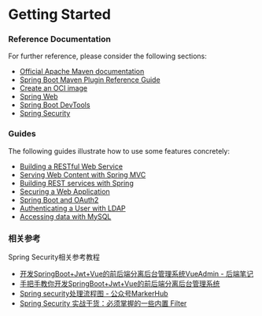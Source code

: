 # Getting Started

### Reference Documentation

For further reference, please consider the following sections:

* [Official Apache Maven documentation](https://maven.apache.org/guides/index.html)
* [Spring Boot Maven Plugin Reference Guide](https://docs.spring.io/spring-boot/docs/2.6.7/maven-plugin/reference/html/)
* [Create an OCI image](https://docs.spring.io/spring-boot/docs/2.6.7/maven-plugin/reference/html/#build-image)
* [Spring Web](https://docs.spring.io/spring-boot/docs/2.6.7/reference/htmlsingle/#boot-features-developing-web-applications)
* [Spring Boot DevTools](https://docs.spring.io/spring-boot/docs/2.6.7/reference/htmlsingle/#using-boot-devtools)
* [Spring Security](https://docs.spring.io/spring-boot/docs/2.6.7/reference/htmlsingle/#boot-features-security)

### Guides

The following guides illustrate how to use some features concretely:

* [Building a RESTful Web Service](https://spring.io/guides/gs/rest-service/)
* [Serving Web Content with Spring MVC](https://spring.io/guides/gs/serving-web-content/)
* [Building REST services with Spring](https://spring.io/guides/tutorials/bookmarks/)
* [Securing a Web Application](https://spring.io/guides/gs/securing-web/)
* [Spring Boot and OAuth2](https://spring.io/guides/tutorials/spring-boot-oauth2/)
* [Authenticating a User with LDAP](https://spring.io/guides/gs/authenticating-ldap/)
* [Accessing data with MySQL](https://spring.io/guides/gs/accessing-data-mysql/)

### 相关参考
Spring Security相关参考教程

* [开发SpringBoot+Jwt+Vue的前后端分离后台管理系统VueAdmin - 后端笔记](https://www.zhuawaba.com/post/19)
* [手把手教你开发SpringBoot+Jwt+Vue的前后端分离后台管理系统](https://www.bilibili.com/video/BV1af4y1s7Wh?p=29&spm_id_from=pageDriver)
* [Spring security处理流程图 - 公众号MarkerHub](https://www.processon.com/view/link/606b0b5307912932d09adcb3?fileGuid=OnZDwoxFFL8bnP1c)
* [Spring Security 实战干货：必须掌握的一些内置 Filter](https://blog.csdn.net/qq_35067322/article/details/102690579?fileGuid=OnZDwoxFFL8bnP1c)
